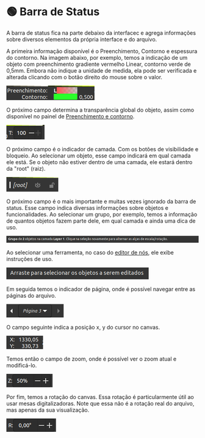 # 🟢 Barra de Status

A barra de status fica na parte debaixo da interfacec e agrega informações sobre diversos elementos da própria interface e do arquivo.

A primeira informação disponível é o Preenchimento, Contorno e espessura do contorno. Na imagem abaixo, por exemplo, temos a indicação de um objeto com preenchimento gradiente vermelho Linear, contorno verde de 0,5mm. Embora não indique a unidade de medida, ela pode ser verificada e alterada clicando com o botão direito do mouse sobre o valor.

![](<.gitbook/assets/image (4) (1) (1) (1).png>)

O próximo campo determina a transparência global do objeto, assim como disponível no painel de [Preenchimento e contorno](paineis/preenchimento-e-contorno.md).&#x20;

![](<.gitbook/assets/image (19).png>)

O próximo campo é o indicador de camada. Com os botões de visibilidade e bloqueio. Ao selecionar um objeto, esse campo indicará em qual camada ele está. Se o objeto não estiver dentro de uma camada, ele estará dentro da "root" (raiz).&#x20;

![](<.gitbook/assets/image (41).png>)

O próximo campo é o mais importante e muitas vezes ignorado da barra de status. Esse campo indica diversas informações sobre objetos e funcionalidades. Ao selecionar um grupo, por exemplo, temos a informação de quantos objetos fazem parte dele, em qual camada e ainda uma dica de uso.

![](<.gitbook/assets/image (39).png>)

Ao selecionar uma ferramenta, no caso do [editor de nós](ferramentas/editor-de-nos.md), ele exibe instruções de uso.

![](<.gitbook/assets/image (6) (2).png>)

Em seguida temos o indicador de página, onde é possível navegar entre as páginas do arquivo.

![](<.gitbook/assets/image (28) (1).png>)

O campo seguinte indica a posição x, y do cursor no canvas.

![](<.gitbook/assets/image (52) (1).png>)

Temos então o campo de zoom, onde é possível ver o zoom atual e modificá-lo.

![](<.gitbook/assets/image (14).png>)

Por fim, temos a rotação do canvas. Essa rotação é particularmente útil ao usar mesas digitalizadoras. Note que essa não é a rotação real do arquivo, mas apenas da sua visualização.

![](<.gitbook/assets/image (53) (1).png>)
